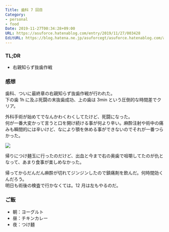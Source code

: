 ```yaml
---
Title: 歯科 7 回目
Category:
- personal
- food
Date: 2019-11-27T00:34:28+09:00
URL: https://asuforce.hatenablog.com/entry/2019/11/27/003428
EditURL: https://blog.hatena.ne.jp/asuforcegt/asuforce.hatenablog.com/atom/entry/26006613471898874
---
```


### TL;DR

- 右親知らず抜歯作戦

###  感想

歯科、ついに最終章の右親知らず抜歯作戦が行われた。  
下の歯 1h に及ぶ死闘の末抜歯成功、上の歯は 3min という圧倒的な時間差でクリア。

外科手術が始めてでなんかわくわくしてたけど、死闘になった。  
何が一番大変かって言うと口を開け続ける事が何より辛い。麻酔注射や術中の痛みも瞬間的には辛いけど、なにより顎を休める事ができないのでそれが一番つらかった。

<span itemtype="http://schema.org/Photograph" itemscope="itemscope"><img class="magnifiable" src="https://cdn-ak.f.st-hatena.com/images/fotolife/a/asuforcegt/20200807/20200807140800.jpg" itemprop="image"></span>

帰りにつけ麺玉に行ったのだけど、出血と今まで右の奥歯で咀嚼してたのが仇となって、あまり食事が楽しめなかった。

帰ってからだんだん麻酔が切れてジンジンしたので鎮痛剤を飲んだ。何時間効くんだろう。  
明日も術後の検査で行かなくては。12 月は左もやるのだ。

### ご飯

- 朝：ヨーグルト
- 昼：チキンカレー
- 夜：つけ麺
